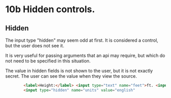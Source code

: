 # 10b Hidden controls.

## Hidden

The input type "hidden" may seem odd at first.  It is considered a control, but the user does not see it.

It is very useful for passing arguments that an api may require, but which do not need to be specified in this situation.

The value in hidden fields is not shown to the user, but it is not exactly secret.  The user can see the value when they view the source.

```html
        <label>Height:</label> <input type="text" name="feet">ft. <input type="text" name="inches">in.
        <input type="hidden" name="units" value="english"
```
